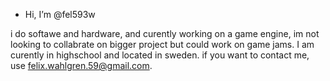 - Hi, I’m @fel593w

i do softawe and hardware, and curently working on a game engine, im not looking to collabrate on bigger project but could work on game jams. I am curently in highschool and located in sweden. if you want to contact me, use felix.wahlgren.59@gmail.com.


<!---
fel593w/fel593w is a ✨ special ✨ repository because its `README.md` (this file) appears on your GitHub profile.
You can click the Preview link to take a look at your changes.
--->
